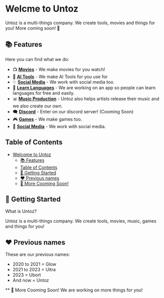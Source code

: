 # Welcme to Untoz
Untoz is a multi-things company. We create tools, movies and things for you! More coming soon! 🤗

## 📚 Features

Here you can find what we do:

- 📺 **[Movies](https://uborts.vercel.app/)** - We make movies for you watch!
- 💅 **[AI Tools](https://uborts.vercel.app/)** - We make AI Tools for you use for 
- ✨ **[Social Media](https://uborts.vercel.app/)** - We work with social media too.
- 💪 **[Learn Languages](https://uborts.vercel.app/)** - We are working on an app so people can learn languages for free and easily.
- 📊 **[Music Production](https://uborts.vercel.app/)** - Untoz also helps artists release their music and we also create our own.
- 🗨️ **[Discord](https://discord.gg/mtwCSYfhXK)** - Enter on our discord server! (Cooming Soon)
- 🎮 **[Games](https://uborts.vercel.app/)** - We make games too.
- 🔗 **[Social Media](https://uborts.vercel.app/)** - We work with social media.

## Table of Contents

- [Welcome to Untoz](#Untoz)
  - [📚 Features](#-features)
  - [Table of Contents](#table-of-contents)
  - [🎯 Getting Started](#-getting-started)
  - [❤️ Previous names](#-deployment)
  - [💌 More Cooming Soon!](#support)
 
## 🎯 Getting Started

What is Untoz?

Untoz is a multi-things company. We create tools, movies, music, games and things for you!

## ❤️ Previous names

These are our previous names:
- 2020 to 2021 = Glow
- 2021 to 2023 = Ultra
- 2023 = Ubort
- And now = Untoz

** 💌 More Cooming Soon!
We are working on more things for you!
